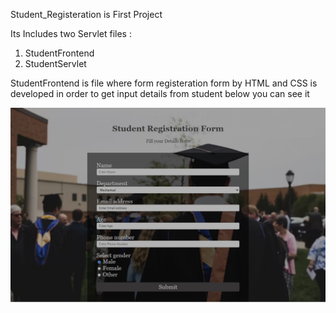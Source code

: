 Student_Registeration is First Project 

Its Includes two Servlet files :
1) StudentFrontend
2) StudentServlet

StudentFrontend is file where form registeration form by HTML and CSS is developed in order to get input details from student below you can see it 

![studentFrontendScreenshot](https://github.com/Ahmadqazi584/Module-3-Java-SEE/blob/main/StudentFrontendScreenshot.png)
